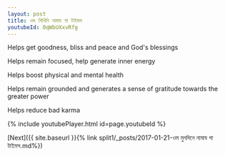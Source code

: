 ```yaml
---
layout: post
title: ওম শিখিনি নামায গা টাইমস
youtubeId: 0qWbUXxvRfg
---
```

 
 
Helps get goodness, bliss and peace and God's blessings
 
Helps remain focused, help generate inner energy 
 
Helps boost physical and mental health 
 
Helps remain grounded and generates a sense of gratitude towards the greater power 
 
Helps reduce bad karma
 
 
 
 


{% include youtubePlayer.html id=page.youtubeId %}
 
[Next]({{ site.baseurl }}{% link  split1/_posts/2017-01-21-ওম মুনদিনে নামায গা টাইমস.md%})
 
